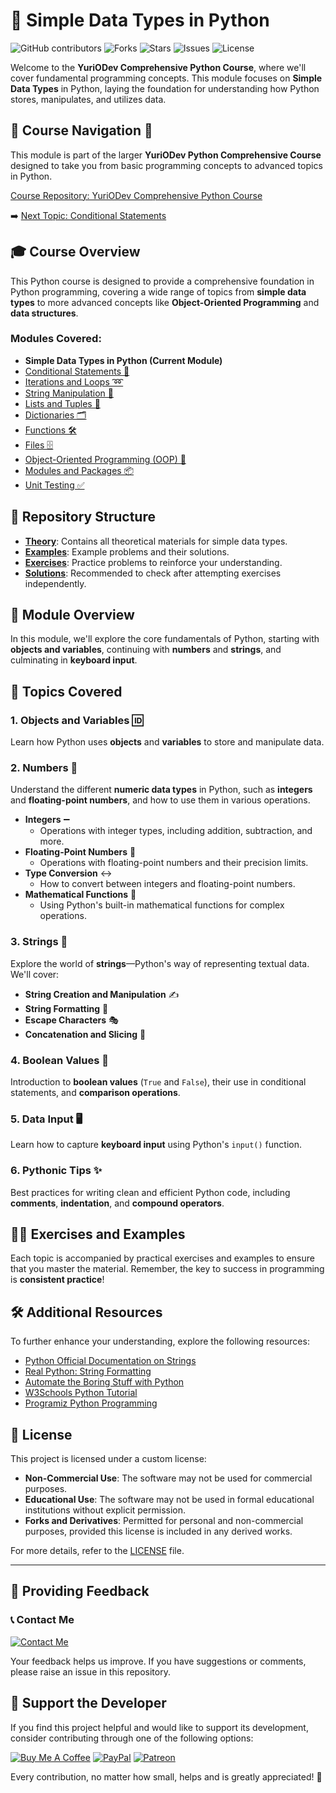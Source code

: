 # 📘 Simple Data Types in Python

![GitHub contributors](https://img.shields.io/github/contributors/YurioDev/python-yuriodev-01-simple-data-types?style=for-the-badge)
![Forks](https://img.shields.io/github/forks/YurioDev/python-yuriodev-01-simple-data-types?style=for-the-badge)
![Stars](https://img.shields.io/github/stars/YurioDev/python-yuriodev-01-simple-data-types?style=for-the-badge)
![Issues](https://img.shields.io/github/issues/YurioDev/python-yuriodev-01-simple-data-types?style=for-the-badge)
![License](https://img.shields.io/github/license/YurioDev/python-yuriodev-01-simple-data-types?style=for-the-badge)

Welcome to the **YuriODev Comprehensive Python Course**, where we'll cover fundamental programming concepts. This module focuses on **Simple Data Types** in Python, laying the foundation for understanding how Python stores, manipulates, and utilizes data.

## 🌟 Course Navigation 🧭

This module is part of the larger **YuriODev Python Comprehensive Course** designed to take you from basic programming concepts to advanced topics in Python.

[Course Repository: YuriODev Comprehensive Python Course](https://github.com/YurioDev/Python-Course)

➡️ [Next Topic: Conditional Statements](https://github.com/YurioDev/python-yuriodev-02-conditional-statements/blob/main/README.md)

## 🎓 Course Overview

This Python course is designed to provide a comprehensive foundation in Python programming, covering a wide range of topics from **simple data types** to more advanced concepts like **Object-Oriented Programming** and **data structures**.

### Modules Covered:
- **Simple Data Types in Python (Current Module)**
- [Conditional Statements 🔀](https://github.com/YurioDev/python-yuriodev-02-conditional-statements/blob/main/README.md)
- [Iterations and Loops ➿](https://github.com/YurioDev/python-yuriodev-03-iterations-and-loops/blob/main/README.md)
- [String Manipulation 🧵](https://github.com/YurioDev/python-yuriodev-04-string-manipulation/blob/main/README.md)
- [Lists and Tuples 📝](https://github.com/YurioDev/python-yuriodev-05-lists-in-python/blob/main/README.md)
- [Dictionaries 🗂](https://github.com/YurioDev/python-yuriodev-06-mastering-dictionaries/blob/main/README.md)
- [Functions 🛠](https://github.com/YurioDev/python-yuriodev-07-functions-in-python/blob/main/README.md)
- [Files 🗄](https://github.com/YurioDev/python-yuriodev-08-files-in-python/blob/main/README.md)
- [Object-Oriented Programming (OOP) 🤖](https://github.com/YurioDev/python-yuriodev-09-oop/blob/main/README.md)
- [Modules and Packages 📦](https://github.com/YurioDev/python-yuriodev-10-modules-and-packages/blob/main/README.md)
- [Unit Testing ✅](https://github.com/YurioDev/python-yuriodev-11-unit-testing/blob/main/README.md)

## 📂 Repository Structure

- **[Theory](./theory)**: Contains all theoretical materials for simple data types.
- **[Examples](./examples)**: Example problems and their solutions.
- **[Exercises](./exercises)**: Practice problems to reinforce your understanding.
- **[Solutions](./solutions)**: Recommended to check after attempting exercises independently.


## 📝 Module Overview

In this module, we'll explore the core fundamentals of Python, starting with **objects and variables**, continuing with **numbers** and **strings**, and culminating in **keyboard input**.

## 🧩 Topics Covered

### 1. Objects and Variables 🆔

Learn how Python uses **objects** and **variables** to store and manipulate data.

### 2. Numbers 🔢

Understand the different **numeric data types** in Python, such as **integers** and **floating-point numbers**, and how to use them in various operations.

- **Integers** ➖
   - Operations with integer types, including addition, subtraction, and more.
- **Floating-Point Numbers** 🌊
   - Operations with floating-point numbers and their precision limits.
- **Type Conversion** ↔
   - How to convert between integers and floating-point numbers.
- **Mathematical Functions** 🧮
   - Using Python's built-in mathematical functions for complex operations.

### 3. Strings 📝

Explore the world of **strings**—Python's way of representing textual data. We'll cover:

- **String Creation and Manipulation** ✍
- **String Formatting** 🎨
- **Escape Characters** 🎭
- **Concatenation and Slicing** 🔗

### 4. Boolean Values 🤔

Introduction to **boolean values** (`True` and `False`), their use in conditional statements, and **comparison operations**.

### 5. Data Input 🖥️

Learn how to capture **keyboard input** using Python's `input()` function.

### 6. Pythonic Tips ✨

Best practices for writing clean and efficient Python code, including **comments**, **indentation**, and **compound operators**.


## 🏋️‍♂️ Exercises and Examples

Each topic is accompanied by practical exercises and examples to ensure that you master the material. Remember, the key to success in programming is **consistent practice**!

## 🛠 Additional Resources

To further enhance your understanding, explore the following resources:

- [Python Official Documentation on Strings](https://docs.python.org/3/library/stdtypes.html#text-sequence-type-str)
- [Real Python: String Formatting](https://realpython.com/python-f-strings/)
- [Automate the Boring Stuff with Python](https://automatetheboringstuff.com/2e/chapter6/)
- [W3Schools Python Tutorial](https://www.w3schools.com/python/)
- [Programiz Python Programming](https://www.programiz.com/python-programming)

## 📢 License

This project is licensed under a custom license:

- **Non-Commercial Use**: The software may not be used for commercial purposes.
- **Educational Use**: The software may not be used in formal educational institutions without explicit permission.
- **Forks and Derivatives**: Permitted for personal and non-commercial purposes, provided this license is included in any derived works.

For more details, refer to the [LICENSE](./LICENSE) file.

---

## 📢 Providing Feedback

### 📞 Contact Me

[![Contact Me](https://img.shields.io/badge/Contact-Me-blue?style=for-the-badge)](mailto:contact@yuriodev.co.uk)

Your feedback helps us improve. If you have suggestions or comments, please raise an issue in this repository.


## 💖 Support the Developer

If you find this project helpful and would like to support its development, consider contributing through one of the following options:

[![Buy Me A Coffee](https://img.shields.io/badge/-Buy%20Me%20a%20Coffee-orange?style=for-the-badge&logo=buy-me-a-coffee)](https://www.buymeacoffee.com/yuriodev)
[![PayPal](https://img.shields.io/badge/Donate-PayPal-blue?style=for-the-badge&logo=paypal)](https://paypal.me/yuriodev)
[![Patreon](https://img.shields.io/badge/Support-Patreon-red?style=for-the-badge&logo=patreon)](https://www.patreon.com/YuriODev)

Every contribution, no matter how small, helps and is greatly appreciated! 🙏
